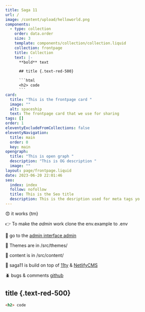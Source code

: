```yaml
---
title: Saga 11
url: /
image: /content/upload/helloworld.png
components:
  - type: collection
    order: data.order
    size: 3
    template: components/collection/collection.liquid
    collection: frontpage
    title: Collection
    text: |-
      **bold** text

      ## title {.text-red-500}

      ```html
      <h2> code
      ```
card:
  title: "This is the frontpage card "
  image: ""
  alt: spaceship
  text: The frontpage card that we use for sharing
tags: []
order: 1
eleventyExcludeFromCollections: false
eleventyNavigation:
  title: main
  order: 0
  key: main
opengraph:
  title: "This is open graph "
  description: "This is OG description "
  image: ""
layout: page/frontpage.liquid
date: 2023-06-20 22:01:46
seo:
  index: index
  follow: nofollow
  title: This is the Seo title
  description: This is the desription used for meta tags yo
---
```

😍 it works {tm}

👉 To make the *admin* work clone the env.example to .env

🤖 go to the [admin interface admin](/admin)

💅 Themes are in /src/themes/

📜 content is in /src/content/

🎈 saga11 is build on top of [11ty](https://11ty.dev) & [NetlifyCMS](https://netlifycms.com)

🪲 bugs & comments [github](https://github.com/mortendk/saga11)

## title {.text-red-500}

```html
<h2> code
```
